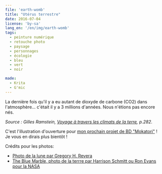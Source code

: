 ```yaml
---
file: 'earth-womb'
title: "Utérus terrestre"
date: 2016-07-04
license: 'by-sa'
lang_en: '/en/img/earth-womb'
tags:
  - peinture numérique
  - retouche photo
  - paysage
  - personnages
  - écologie
  - bleu
  - vert
  - noir

made:
  - Krita
  - G'mic
---
```


La dernière fois qu'il y a eu autant de dioxyde de carbone (CO2) dans l'atmosphère… c'était il y a 3 millions d'années. Nous n'étions pas encore nés.

*Source : Gilles Ramstein, [Voyage à travers les climats de la terre](http://www.odilejacob.fr/catalogue/sciences/sciences-de-la-terre/voyage-a-travers-les-climats-de-la-terre_9782738128539.php), p.282.*

C'est l'illustration d'ouverture pour [mon prochain projet de BD "Mokatori"](../bd/) !
Je vous en dirais plus bientôt !

Crédits pour les photos:
- [Photo de la lune par Gregory H. Revera](https://commons.wikimedia.org/wiki/File:FullMoon2010.jpg)
- [The Blue Marble, photo de la terrre par Harrison Schmitt ou Ron Evans pour la NASA](https://commons.wikimedia.org/wiki/File:The_Earth_seen_from_Apollo_17.jpg)
